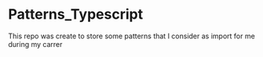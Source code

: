 # Patterns_Typescript
This repo was create to store some patterns that I consider as import for me during my carrer
